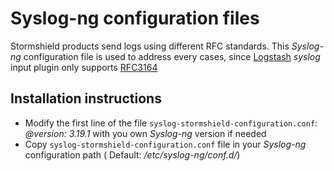 # Syslog-ng configuration files

Stormshield products send logs using different RFC standards. This _Syslog-ng_ configuration file is used to address every cases, since [Logstash](https://www.elastic.co/guide/en/logstash/current/plugins-inputs-syslog.html) _syslog_ input plugin only supports [RFC3164](https://www.ietf.org/rfc/rfc3164.txt)

## Installation instructions

* Modify the first line of the file `syslog-stormshield-configuration.conf`: _@version: 3.19.1_ with you own _Syslog-ng_ version if needed
* Copy `syslog-stormshield-configuration.conf` file in your _Syslog-ng_ configuration path ( Default: _/etc/syslog-ng/conf.d/_)
